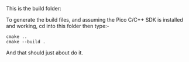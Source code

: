 This is the build folder:

To generate the build files, and assuming the Pico C/C++ SDK is installed and working,
cd into this folder then type:-

```
cmake ..
cmake --build .
```

And that should just about do it.

